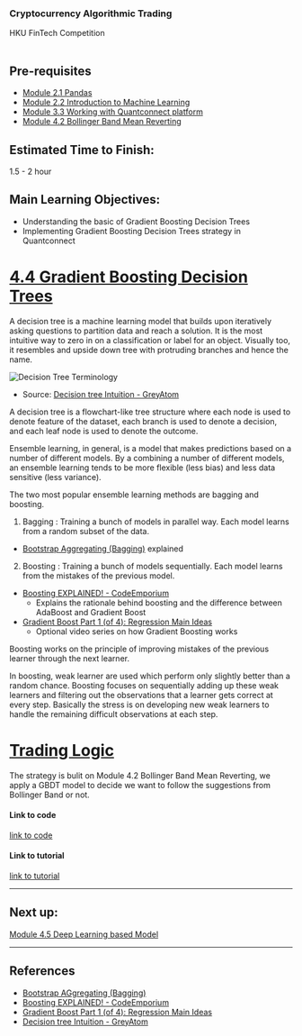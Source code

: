 ### Cryptocurrency Algorithmic Trading
HKU FinTech Competition
<br><br>

## Pre-requisites
- [Module 2.1 Pandas](https://github.com/TonyTang1997/hku-crypto-algo-trading-research/blob/main/tutorials/Module%202%20-%20Data%20Science%20and%20Machine%20Learning/Module%202.1%20Pandas.md)
- [Module 2.2 Introduction to Machine Learning](https://github.com/TonyTang1997/hku-crypto-algo-trading-research/blob/main/tutorials/Module%202%20-%20Data%20Science%20and%20Machine%20Learning/Module%202.2%20Introduction%20to%20Machine%20Learning.md)
- [Module 3.3 Working with Quantconnect platform](https://github.com/TonyTang1997/hku-crypto-algo-trading-research/tree/main/tutorials/Module%203%20-%20Quantitative%20Finance)
- [Module 4.2 Bollinger Band Mean Reverting](https://github.com/TonyTang1997/hku-crypto-algo-trading-research/blob/main/tutorials/Module%204%20-%20Trading%20Strat/Module%204.2%20Bollinger%20Band%20Mean%20Reverting.md)

## Estimated Time to Finish:
1.5 - 2 hour

## Main Learning Objectives:
- Understanding the basic of Gradient Boosting Decision Trees
- Implementing Gradient Boosting Decision Trees strategy in Quantconnect


# <ins> 4.4 Gradient Boosting Decision Trees <ins/>

A decision tree is a machine learning model that builds upon iteratively asking questions to partition data and reach a solution. It is the most intuitive way to zero
in on a classification or label for an object. Visually too, it resembles and upside down tree with protruding branches and hence the name.

![Decision Tree Terminology](https://miro.medium.com/max/604/1*02ggNz4hPCyGC31GasNWyw.png)
- Source: [Decision tree Intuition - GreyAtom](https://medium.com/greyatom/decision-tree-intuition-a38669005cb7)

A decision tree is a flowchart-like tree structure where each node is used to denote feature of the dataset, each branch is used to denote a decision, and each leaf node is used to denote the outcome.


Ensemble learning, in general, is a model that makes predictions based on a number of different models. By a combining a number of different models, an ensemble learning tends to be more flexible (less bias) and less data sensitive (less variance).

The two most popular ensemble learning methods are bagging and boosting.
1. Bagging : Training a bunch of models in parallel way. Each model learns from a random subset of the data.
  - [Bootstrap Aggregating (Bagging)](https://www.youtube.com/watch?v=2Mg8QD0F1dQ) explained

2. Boosting : Training a bunch of models sequentially. Each model learns from the mistakes of the previous model.
  - [Boosting EXPLAINED! - CodeEmporium](https://www.youtube.com/watch?v=MIPkK5ZAsms)
    - Explains the rationale behind boosting and the difference between AdaBoost and Gradient Boost
  - [Gradient Boost Part 1 (of 4): Regression Main Ideas](https://www.youtube.com/watch?v=3CC4N4z3GJc)
    - Optional video series on how Gradient Boosting works

Boosting works on the principle of improving mistakes of the previous learner through the next learner.

In boosting, weak learner are used which perform only slightly better than a random chance.
Boosting focuses on sequentially adding up these weak learners and filtering out the observations that a learner gets correct at every step. Basically the stress is on
developing new weak learners to handle the remaining difficult observations at each step.

# <ins> Trading Logic <ins/>

The strategy is bulit on Module 4.2 Bollinger Band Mean Reverting, we apply a GBDT model to decide we want to follow the suggestions from Bollinger Band or not.


#### Link to code
[link to code](https://github.com/TonyTang1997/hku-crypto-algo-trading-research/tree/main/algos/lightgbm_btc)

#### Link to tutorial
[link to tutorial](https://www.quantconnect.com/tutorials/strategy-library/gradient-boosting-model)

---
## Next up:

[Module 4.5 Deep Learning based Model](<./Module 4.5 Deep Learning based Model.md>)

---

## References
  - [Bootstrap AGgregating (Bagging)](https://www.youtube.com/watch?v=2Mg8QD0F1dQ)
  - [Boosting EXPLAINED! - CodeEmporium](https://www.youtube.com/watch?v=MIPkK5ZAsms)
  - [Gradient Boost Part 1 (of 4): Regression Main Ideas](https://www.youtube.com/watch?v=3CC4N4z3GJc)
  - [Decision tree Intuition - GreyAtom](https://medium.com/greyatom/decision-tree-intuition-a38669005cb7)
